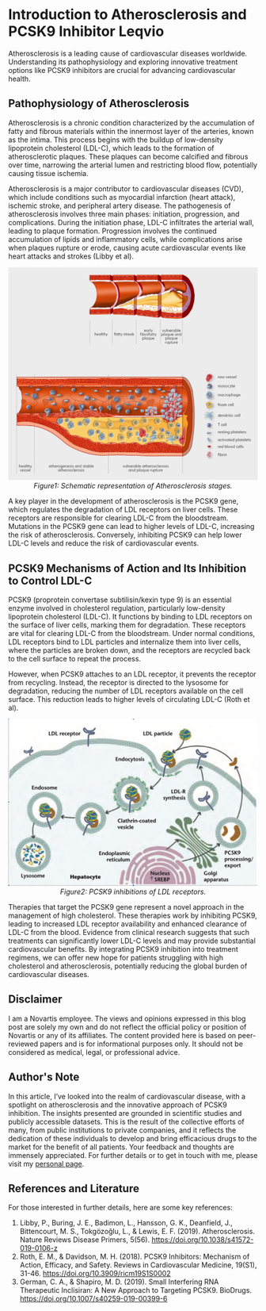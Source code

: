# Introduction to Atherosclerosis and PCSK9 Inhibitor Leqvio

Atherosclerosis is a leading cause of cardiovascular diseases worldwide. Understanding its pathophysiology and exploring innovative treatment options like PCSK9 inhibitors are crucial for advancing cardiovascular health.

## Pathophysiology of Atherosclerosis

Atherosclerosis is a chronic condition characterized by the accumulation of fatty and fibrous materials within the innermost layer of the arteries, known as the intima. This process begins with the buildup of low-density lipoprotein cholesterol (LDL-C), which leads to the formation of atherosclerotic plaques. These plaques can become calcified and fibrous over time, narrowing the arterial lumen and restricting blood flow, potentially causing tissue ischemia.

Atherosclerosis is a major contributor to cardiovascular diseases (CVD), which include conditions such as myocardial infarction (heart attack), ischemic stroke, and peripheral artery disease. The pathogenesis of atherosclerosis involves three main phases: initiation, progression, and complications. During the initiation phase, LDL-C infiltrates the arterial wall, leading to plaque formation. Progression involves the continued accumulation of lipids and inflammatory cells, while complications arise when plaques rupture or erode, causing acute cardiovascular events like heart attacks and strokes (Libby et al).

<p align="center">
  <img src="./img/ag010_img001.jpg" alt="fig.1 Atherosclerosis progression">
  <br>
  <i>Figure1: Schematic representation of Atherosclerosis stages.</i>
</p>

A key player in the development of atherosclerosis is the PCSK9 gene, which regulates the degradation of LDL receptors on liver cells. These receptors are responsible for clearing LDL-C from the bloodstream. Mutations in the PCSK9 gene can lead to higher levels of LDL-C, increasing the risk of atherosclerosis. Conversely, inhibiting PCSK9 can help lower LDL-C levels and reduce the risk of cardiovascular events.

## PCSK9 Mechanisms of Action and Its Inhibition to Control LDL-C

PCSK9 (proprotein convertase subtilisin/kexin type 9) is an essential enzyme involved in cholesterol regulation, particularly low-density lipoprotein cholesterol (LDL-C). It functions by binding to LDL receptors on the surface of liver cells, marking them for degradation. These receptors are vital for clearing LDL-C from the bloodstream. Under normal conditions, LDL receptors bind to LDL particles and internalize them into liver cells, where the particles are broken down, and the receptors are recycled back to the cell surface to repeat the process.

However, when PCSK9 attaches to an LDL receptor, it prevents the receptor from recycling. Instead, the receptor is directed to the lysosome for degradation, reducing the number of LDL receptors available on the cell surface. This reduction leads to higher levels of circulating LDL-C (Roth et al).

<p align="center">
  <img src="./img/ag010_img002.jpg" alt="fig.1 PCSK9 MoA">
  <br>
  <i>Figure2: PCSK9 inhibitions of LDL receptors.</i>
</p>

Therapies that target the PCSK9 gene represent a novel approach in the management of high cholesterol. These therapies work by inhibiting PCSK9, leading to increased LDL receptor availability and enhanced clearance of LDL-C from the blood. Evidence from clinical research suggests that such treatments can significantly lower LDL-C levels and may provide substantial cardiovascular benefits. By integrating PCSK9 inhibition into treatment regimens, we can offer new hope for patients struggling with high cholesterol and atherosclerosis, potentially reducing the global burden of cardiovascular diseases.

## Disclaimer

I am a Novartis employee. The views and opinions expressed in this blog post are solely my own and do not reflect the official policy or position of Novartis or any of its affiliates. The content provided here is based on peer-reviewed papers and is for informational purposes only. It should not be considered as medical, legal, or professional advice.

## Author's Note

In this article, I’ve looked into the realm of cardiovascular disease, with a spotlight on atherosclerosis and the innovative approach of PCSK9 inhibition. The insights presented are grounded in scientific studies and publicly accessible datasets. This is the result of the collective efforts of many, from public institutions to private companies, and it reflects the dedication of these individuals to develop and bring efficacious drugs to the market for the benefit of all patients. Your feedback and thoughts are immensely appreciated. For further details or to get in touch with me, please visit my [personal page](https://andreagrioni.github.io).

## References and Literature

For those interested in further details, here are some key references:

1. Libby, P., Buring, J. E., Badimon, L., Hansson, G. K., Deanfield, J., Bittencourt, M. S., Tokgözoğlu, L., & Lewis, E. F. (2019). Atherosclerosis. Nature Reviews Disease Primers, 5(56). https://doi.org/10.1038/s41572-019-0106-z
2. Roth, E. M., & Davidson, M. H. (2018). PCSK9 Inhibitors: Mechanism of Action, Efficacy, and Safety. Reviews in Cardiovascular Medicine, 19(S1), 31-46. https://doi.org/10.3909/ricm19S1S0002
3. German, C. A., & Shapiro, M. D. (2019). Small Interfering RNA Therapeutic Inclisiran: A New Approach to Targeting PCSK9. BioDrugs. https://doi.org/10.1007/s40259-019-00399-6
